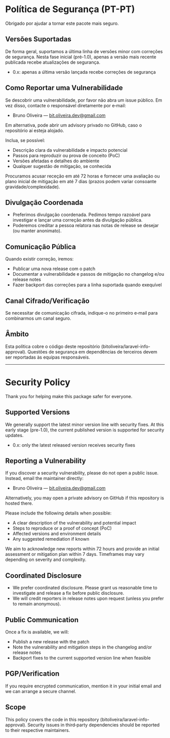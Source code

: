 # Política de Segurança (PT-PT)

Obrigado por ajudar a tornar este pacote mais seguro.

## Versões Suportadas

De forma geral, suportamos a última linha de versões minor com correções de segurança. Nesta fase inicial (pré-1.0), apenas a versão mais recente publicada recebe atualizações de segurança.

- 0.x: apenas a última versão lançada recebe correções de segurança

## Como Reportar uma Vulnerabilidade

Se descobrir uma vulnerabilidade, por favor não abra um issue público. Em vez disso, contacte o responsável diretamente por e‑mail:

- Bruno Oliveira — bit.oliveira.dev@gmail.com

Em alternativa, pode abrir um advisory privado no GitHub, caso o repositório aí esteja alojado.

Inclua, se possível:

- Descrição clara da vulnerabilidade e impacto potencial
- Passos para reproduzir ou prova de conceito (PoC)
- Versões afetadas e detalhes do ambiente
- Qualquer sugestão de mitigação, se conhecida

Procuramos acusar receção em até 72 horas e fornecer uma avaliação ou plano inicial de mitigação em até 7 dias (prazos podem variar consoante gravidade/complexidade).

## Divulgação Coordenada

- Preferimos divulgação coordenada. Pedimos tempo razoável para investigar e lançar uma correção antes da divulgação pública.
- Poderemos creditar a pessoa relatora nas notas de release se desejar (ou manter anonimato).

## Comunicação Pública

Quando existir correção, iremos:
- Publicar uma nova release com o patch
- Documentar a vulnerabilidade e passos de mitigação no changelog e/ou release notes
- Fazer backport das correções para a linha suportada quando exequível

## Canal Cifrado/Verificação

Se necessitar de comunicação cifrada, indique-o no primeiro e‑mail para combinarmos um canal seguro.

## Âmbito

Esta política cobre o código deste repositório (bitoliveira/laravel-info-approval). Questões de segurança em dependências de terceiros devem ser reportadas às equipas responsáveis.

---

# Security Policy

Thank you for helping make this package safer for everyone.

## Supported Versions

We generally support the latest minor version line with security fixes. At this early stage (pre-1.0), the current published version is supported for security updates.

- 0.x: only the latest released version receives security fixes

## Reporting a Vulnerability

If you discover a security vulnerability, please do not open a public issue. Instead, email the maintainer directly:

- Bruno Oliveira — bit.oliveira.dev@gmail.com

Alternatively, you may open a private advisory on GitHub if this repository is hosted there.

Please include the following details when possible:

- A clear description of the vulnerability and potential impact
- Steps to reproduce or a proof of concept (PoC)
- Affected versions and environment details
- Any suggested remediation if known

We aim to acknowledge new reports within 72 hours and provide an initial assessment or mitigation plan within 7 days. Timeframes may vary depending on severity and complexity.

## Coordinated Disclosure

- We prefer coordinated disclosure. Please grant us reasonable time to investigate and release a fix before public disclosure.
- We will credit reporters in release notes upon request (unless you prefer to remain anonymous).

## Public Communication

Once a fix is available, we will:
- Publish a new release with the patch
- Note the vulnerability and mitigation steps in the changelog and/or release notes
- Backport fixes to the current supported version line when feasible

## PGP/Verification

If you require encrypted communication, mention it in your initial email and we can arrange a secure channel.

## Scope

This policy covers the code in this repository (bitoliveira/laravel-info-approval). Security issues in third‑party dependencies should be reported to their respective maintainers.